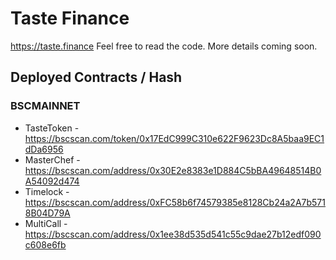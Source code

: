 # Taste Finance

https://taste.finance Feel free to read the code. More details coming soon.

## Deployed Contracts / Hash

### BSCMAINNET

- TasteToken - https://bscscan.com/token/0x17EdC999C310e622F9623Dc8A5baa9EC1dDa6956
- MasterChef - https://bscscan.com/address/0x30E2e8383e1D884C5bBA49648514B0A54092d474
- Timelock - https://bscscan.com/address/0xFC58b6f74579385e8128Cb24a2A7b5718B04D79A
- MultiCall - https://bscscan.com/address/0x1ee38d535d541c55c9dae27b12edf090c608e6fb
